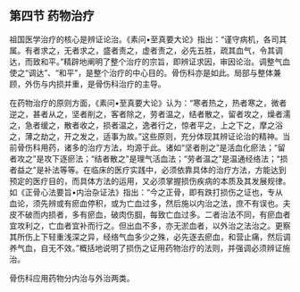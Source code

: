 ## 第四节 药物治疗

祖国医学治疗的核心是辨证论治。《素问•至真要大论》指出：“谨守病机，各司其属。有者求之，无者求之，盛者责之，虚者责之，必先五胜，疏其血气，令其调达，而致和平。”精辟地阐明了整个治疗的宗旨，即辨证求因，审因论治。调整气血使之“调达”、“和平”，是整个治疗的中心目的。骨伤科亦是如此。局部与整体兼顾，外伤与内损并重，是骨伤科治疗的主导。

在药物治疗的原则方面，《素问•至真要大论》认为：“寒者热之，热者寒之，微者逆之，甚者从之，坚者削之，客者除之，劳者温之，结者散之，留者攻之，燥者濡之，急者缓之，散者收之，损者温之，逸者行之，惊者平之，上之下之，摩之浴之，薄之劫之，开之发之，适事为故。”这些原则，充分体现其辨证论治的精神。当前骨伤科用药，诸多的治疗方法，均源于此。诸如“坚者削之”是活血化瘀法；“留者攻之”是攻下逐瘀法；“结者散之”是理气活血法；“劳者温之”是温通经络法；“损者益之”是补法等等。在临床的医疗实践中，必须依靠具体的治疗方法，方能达到预定的医疗目的，而具体方法的运用，又必须掌握损伤疾病的本质及其发展规律。如《正骨心法要旨•内治杂证法》指出：“今之正骨，即有跌打损伤之证也，专从血论，须先辨或有瘀血停积，或为亡血过多，然后施以内治之法，庶不有误也。夫皮不破而内损者，多有瘀血，破肉伤腘，每致亡血过多。二者治法不同，有瘀血者宜攻利之，亡血者宜补而行之。但出血不多，亦无淤血者，以外治之法治之。更察其所伤上下轻重浅深之异，经络气血多少之殊，必先逐去瘀血，和营止痛，然后调养气血，自无不效。”概括地说明了损伤之证用药物治疗的法则，并强调必须辨证施治。

骨伤科应用药物分内治与外治两类。
